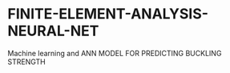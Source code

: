 # FINITE-ELEMENT-ANALYSIS-NEURAL-NET
Machine learning and ANN MODEL FOR PREDICTING BUCKLING STRENGTH 
